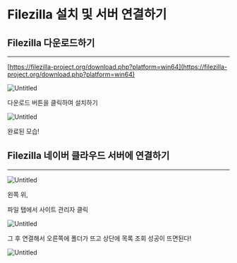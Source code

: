 # Filezilla 설치 및 서버 연결하기

## Filezilla 다운로드하기

---

[https://filezilla-project.org/download.php?platform=win64](https://filezilla-project.org/download.php?platform=win64)

![Untitled](Filezilla%20%E1%84%89%E1%85%A5%E1%86%AF%E1%84%8E%E1%85%B5%20%E1%84%86%E1%85%B5%E1%86%BE%20%E1%84%89%E1%85%A5%E1%84%87%E1%85%A5%20%E1%84%8B%E1%85%A7%E1%86%AB%E1%84%80%E1%85%A7%E1%86%AF%E1%84%92%E1%85%A1%E1%84%80%E1%85%B5%20625543591c294e35b77b2834caec8803/Untitled.png)

다운로드 버튼을 클릭하여 설치하기

![Untitled](Filezilla%20%E1%84%89%E1%85%A5%E1%86%AF%E1%84%8E%E1%85%B5%20%E1%84%86%E1%85%B5%E1%86%BE%20%E1%84%89%E1%85%A5%E1%84%87%E1%85%A5%20%E1%84%8B%E1%85%A7%E1%86%AB%E1%84%80%E1%85%A7%E1%86%AF%E1%84%92%E1%85%A1%E1%84%80%E1%85%B5%20625543591c294e35b77b2834caec8803/Untitled%201.png)

완료된 모습!

## Filezilla 네이버 클라우드 서버에 연결하기

---

![Untitled](Filezilla%20%E1%84%89%E1%85%A5%E1%86%AF%E1%84%8E%E1%85%B5%20%E1%84%86%E1%85%B5%E1%86%BE%20%E1%84%89%E1%85%A5%E1%84%87%E1%85%A5%20%E1%84%8B%E1%85%A7%E1%86%AB%E1%84%80%E1%85%A7%E1%86%AF%E1%84%92%E1%85%A1%E1%84%80%E1%85%B5%20625543591c294e35b77b2834caec8803/Untitled%202.png)

왼쪽 위,

파일 탭에서 사이트 관리자 클릭

![Untitled](Filezilla%20%E1%84%89%E1%85%A5%E1%86%AF%E1%84%8E%E1%85%B5%20%E1%84%86%E1%85%B5%E1%86%BE%20%E1%84%89%E1%85%A5%E1%84%87%E1%85%A5%20%E1%84%8B%E1%85%A7%E1%86%AB%E1%84%80%E1%85%A7%E1%86%AF%E1%84%92%E1%85%A1%E1%84%80%E1%85%B5%20625543591c294e35b77b2834caec8803/Untitled%203.png)

그 후 연결해서 오른쪽에 폴더가 뜨고 상단에 목록 조회 성공이 뜨면된다!

![Untitled](Filezilla%20%E1%84%89%E1%85%A5%E1%86%AF%E1%84%8E%E1%85%B5%20%E1%84%86%E1%85%B5%E1%86%BE%20%E1%84%89%E1%85%A5%E1%84%87%E1%85%A5%20%E1%84%8B%E1%85%A7%E1%86%AB%E1%84%80%E1%85%A7%E1%86%AF%E1%84%92%E1%85%A1%E1%84%80%E1%85%B5%20625543591c294e35b77b2834caec8803/Untitled%204.png)